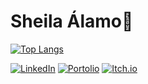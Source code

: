 <h1 align="start" >Sheila Álamo👋</h1>

<!-- Cabecera con animación -->
[![Top Langs](https://github-readme-stats.vercel.app/api/top-langs/?username=sheilaalamoalarcon&show_icons=true&theme=tokyonight)](https://github.com/sheilaalamoalarcon/github-readme-stats)

 <!-- Botones de Redes Sociales -->
     
[![LinkedIn](https://img.shields.io/badge/LinkedIn-0077B5?style=for-the-badge&logo=linkedin&logoColor=white)](https://www.linkedin.com/in/sheila-alamo/)
[![Portolio](https://img.shields.io/badge/Porfolio-100000?style=for-the-badge&logo=twitter&logoColor=white)](https://portfolio-sheilaalamoalarcons-projects.vercel.app)
[![Itch.io](https://img.shields.io/badge/Itch.io-ffffff?style=for-the-badge&logo=itch.io&logoColor=orange)](https://sheila-alamo.itch.io)
